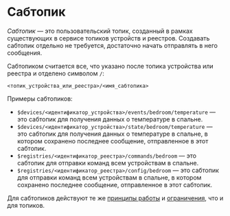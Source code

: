 # Сабтопик

_Сабтопик_ — это пользовательский топик, созданный в рамках существующих в сервисе топиков устройств и реестров. Создавать сабтопик отдельно не требуется, достаточно начать отправлять в него сообщения.

Сабтопиком считается все, что указано после топика устройства или реестра и отделено символом `/`:  

```
<топик_устройства_или_реестра>/<имя_сабтопика>
```

Примеры сабтопиков: 
* `$devices/<идентификатор_устройства>/events/bedroom/temperature` — это сабтопик для получения данных о температуре в спальне.
* `$devices/<идентификатор_устройства>/state/bedroom/temperature` — это сабтопик для получения данных о температуре в спальне, в котором сохранено последнее сообщение, отправленное в этот сабтопик.
* `$registries/<идентификатор_реестра>/commands/bedroom` — это сабтопик для отправки команд всем устройствам в спальне.
* `$registries/<идентификатор_реестра>/config/bedroom` — это сабтопик для отправки команд всем устройствам в спальне, в котором сохранено последнее сообщение, отправленное в этот сабтопик.

Для сабтопиков действуют те же [принципы работы](./usage.md) и [ограничения](../limits.md), что и для топиков.